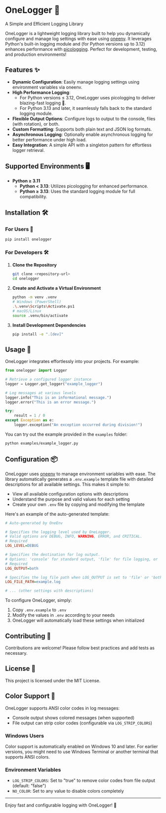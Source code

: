 # OneLogger 🚀
A Simple and Efficient Logging Library

OneLogger is a lightweight logging library built to help you dynamically configure and manage log settings with ease using [oneenv](https://github.com/kitfactory/oneenv). It leverages Python's built-in logging module and (for Python versions up to 3.12) enhances performance with [picologging](https://github.com/microsoft/picologging). Perfect for development, testing, and production environments!

## Features ✨
- **Dynamic Configuration**: Easily manage logging settings using environment variables via oneenv.
- **High Performance Logging**:
  - For Python versions ≤ 3.12, OneLogger uses picologging to deliver blazing-fast logging 🚀.
  - For Python 3.13 and later, it seamlessly falls back to the standard logging module.
- **Flexible Output Options**: Configure logs to output to the console, files (with rotation), or both.
- **Custom Formatting**: Supports both plain text and JSON log formats.
- **Asynchronous Logging**: Optionally enable asynchronous logging for better performance under high load.
- **Easy Integration**: A simple API with a singleton pattern for effortless logger retrieval.

## Supported Environments 🖥️
- **Python ≥ 3.11**
  - **Python < 3.13**: Utilizes picologging for enhanced performance.
  - **Python ≥ 3.13**: Uses the standard logging module for full compatibility.

## Installation 🛠️

### For Users 👥
```bash
pip install onelogger
```

### For Developers 🛠️
1. **Clone the Repository**
   ```bash
   git clone <repository-url>
   cd onelogger
   ```

2. **Create and Activate a Virtual Environment**
   ```bash
   python -m venv .venv
   # Windows (PowerShell)
   .\.venv\Scripts\Activate.ps1
   # macOS/Linux
   source .venv/bin/activate
   ```

3. **Install Development Dependencies**
   ```bash
   pip install -e ".[dev]"
   ```

## Usage 🚀
OneLogger integrates effortlessly into your projects. For example:

```python
from onelogger import Logger

# Retrieve a configured logger instance
logger = Logger.get_logger("example_logger")

# Log messages at various levels
logger.info("This is an informational message.")
logger.error("This is an error message.")

try:
    result = 1 / 0
except Exception as e:
    logger.exception("An exception occurred during division!")
```

You can try out the example provided in the `examples` folder:
```bash
python examples/example_logger.py
```

## Configuration 📦
OneLogger uses [oneenv](https://github.com/kitfactory/oneenv) to manage environment variables with ease. The library automatically generates a `.env.example` template file with detailed descriptions for all available settings. This makes it simple to:

- View all available configuration options with descriptions
- Understand the purpose and valid values for each setting
- Create your own `.env` file by copying and modifying the template

Here's an example of the auto-generated template:

```ini
# Auto-generated by OneEnv

# Specifies the logging level used by OneLogger.
# Valid options are DEBUG, INFO, WARNING, ERROR, and CRITICAL.
# Required
LOG_LEVEL=DEBUG

# Specifies the destination for log output.
# Options: 'console' for standard output, 'file' for file logging, or 'both'.
# Required
LOG_OUTPUT=both

# Specifies the log file path when LOG_OUTPUT is set to 'file' or 'both'.
LOG_FILE_PATH=example.log

# ... (other settings with descriptions)
```

To configure OneLogger, simply:
1. Copy `.env.example` to `.env`
2. Modify the values in `.env` according to your needs
3. OneLogger will automatically load these settings when initialized

## Contributing 🤝
Contributions are welcome! Please follow best practices and add tests as necessary.

## License 📄
This project is licensed under the MIT License.

## Color Support 🎨

OneLogger supports ANSI color codes in log messages:
- Console output shows colored messages (when supported)
- File output can strip color codes (configurable via `LOG_STRIP_COLORS`)

### Windows Users
Color support is automatically enabled on Windows 10 and later. For earlier versions, you might need to use Windows Terminal or another terminal that supports ANSI colors.

### Environment Variables
- `LOG_STRIP_COLORS`: Set to "true" to remove color codes from file output (default: "false")
- `NO_COLOR`: Set to any value to disable colors completely

---

Enjoy fast and configurable logging with OneLogger! 🎉
